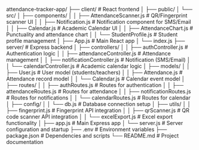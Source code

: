 attendance-tracker-app/
├── client/                    # React frontend
│   ├── public/
│   └── src/
│       ├── components/
│       │   ├── AttendanceScanner.js   # QR/Fingerprint scanner UI
│       │   ├── Notification.js        # Notification component for SMS/Email
│       │   ├── Calendar.js            # Academic Calendar UI
│       │   ├── AttendanceChart.js     # Punctuality and attendance chart
│       │   └── StudentProfile.js      # Student profile management
│       ├── App.js                     # Main React app
│       └── index.js
├── server/                    # Express backend
│   ├── controllers/
│   │   ├── authController.js           # Authentication logic
│   │   ├── attendanceController.js     # Attendance management
│   │   ├── notificationController.js   # Notification (SMS/Email)
│   │   └── calendarController.js       # Academic calendar logic
│   ├── models/
│   │   ├── User.js                     # User model (students/teachers)
│   │   ├── Attendance.js               # Attendance record model
│   │   └── Calendar.js                 # Calendar event model
│   ├── routes/
│   │   ├── authRoutes.js               # Routes for authentication
│   │   ├── attendanceRoutes.js         # Routes for attendance
│   │   ├── notificationRoutes.js       # Routes for notifications
│   │   └── calendarRoutes.js           # Routes for calendar
│   ├── config/
│   │   └── db.js                       # Database connection setup
│   ├── utils/
│   │   ├── fingerprint.js              # Fingerprint API integration
│   │   ├── qrScanner.js                # QR code scanner API integration
│   │   └── excelExport.js              # Excel export functionality
│   ├── app.js                          # Main Express app
│   └── server.js                       # Server configuration and startup
├── .env                                # Environment variables
├── package.json                        # Dependencies and scripts
└── README.md                           # Project documentation
